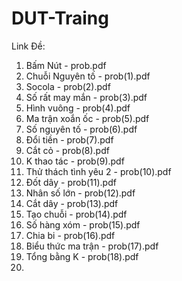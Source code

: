 # DUT-Traing

Link Đề: 
1. Bấm Nút - prob.pdf
2. Chuỗi Nguyên tố - prob(1).pdf
3. Socola - prob(2).pdf
4. Số rất may mắn - prob(3).pdf
5. Hình vuông - prob(4).pdf
6. Ma trận xoắn ốc - prob(5).pdf
7. Số nguyên tố - prob(6).pdf
8. Đổi tiền - prob(7).pdf
9. Cắt cỏ - prob(8).pdf
10. K thao tác - prob(9).pdf
11. Thử thách tình yêu 2 - prob(10).pdf
12. Đốt dây - prob(11).pdf
13. Nhân số lớn - prob(12).pdf
14. Cắt dây - prob(13).pdf
15. Tạo chuỗi - prob(14).pdf
16. Số hàng xóm - prob(15).pdf
17. Chia bi - prob(16).pdf
18. Biểu thức ma trận - prob(17).pdf
19. Tổng bằng K - prob(18).pdf
20. 
